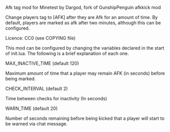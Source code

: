 Afk tag mod for Minetest by Dargod, fork of GunshipPenguin afkkick mod

Change players tag to [AFK] after they are Afk for an amount of time. By default, 
players are marked as afk after two minutes, although this can be configured.

Licence: CC0 (see COPYING file)

This mod can be configured by changing the variables declared in the 
start of init.lua. The following is a brief explanation of each one.

MAX_INACTIVE_TIME (default 120)

Maximum amount of time that a player may remain AFK (in seconds) 
before being marked.

CHECK_INTERVAL (default 2)

Time between checks for inactivity (In seconds)

WARN_TIME (default 20)

Number of seconds remaining before being kicked that a player will 
start to be warned via chat message.
